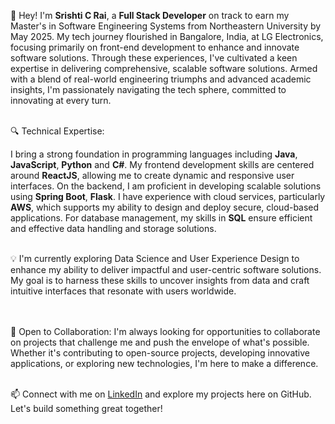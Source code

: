 👋 Hey! I'm **Srishti C Rai**, a **Full Stack Developer** on track to earn my Master's in Software Engineering Systems from Northeastern University by May 2025. My tech journey flourished in Bangalore, India, at LG Electronics, focusing primarily on front-end development to enhance and innovate software solutions. Through these experiences, I've cultivated a keen expertise in delivering comprehensive, scalable software solutions. Armed with a blend of real-world engineering triumphs and advanced academic insights, I'm passionately navigating the tech sphere, committed to innovating at every turn.
<br><br>

🔍 Technical Expertise:

I bring a strong foundation in programming languages including **Java**, **JavaScript**, **Python** and **C#**. My frontend development skills are centered around **ReactJS**, allowing me to create dynamic and responsive user interfaces. On the backend, I am proficient in developing scalable solutions using **Spring Boot**, **Flask**. I have experience with cloud services, particularly **AWS**, which supports my ability to design and deploy secure, cloud-based applications. For database management, my skills in **SQL** ensure efficient and effective data handling and storage solutions.

<br>
💡 I'm currently exploring Data Science and User Experience Design to enhance my ability to deliver impactful and user-centric software solutions. My goal is to harness these skills to uncover insights from data and craft intuitive interfaces that resonate with users worldwide.

<br><br>
🤝 Open to Collaboration:
I'm always looking for opportunities to collaborate on projects that challenge me and push the envelope of what's possible. Whether it's contributing to open-source projects, developing innovative applications, or exploring new technologies, I'm here to make a difference.<br><br>

📫 Connect with me on [LinkedIn](https://www.linkedin.com/in/srishti-c-rai/) and explore my projects here on GitHub. Let's build something great together!
